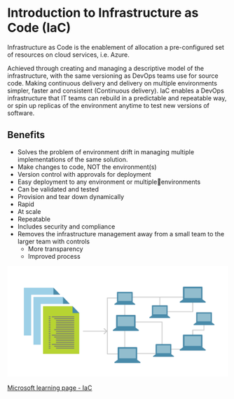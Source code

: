 # Introduction to Infrastructure as Code (IaC) #

Infrastructure as Code is the enablement of allocation a pre-configured set of resources on cloud services, i.e. Azure.

Achieved through creating and managing a descriptive model of the infrastructure, with the same versioning as DevOps teams use for source code. Making continuous delivery and delivery on multiple environments simpler, faster and consistent (Continuous delivery). IaC enables a DevOps infrastructure that IT teams can rebuild in a predictable and repeatable way, or spin up replicas of the environment anytime to test new versions of software.

## Benefits ##
* Solves the problem of environment drift in managing multiple implementations of the same solution.
* Make changes to code, NOT the environment(s)
* Version control with approvals for deployment 
* Easy deployment to any environment or multipleenvironments
* Can be validated and tested
* Provision and tear down dynamically
* Rapid
* At scale
* Repeatable
* Includes security and compliance
* Removes the infrastructure management away from a small team to the larger team with controls
  * More transparency
  * Improved process


![IaC overview](media\infraAsCode.png "IaC Overview")

[Microsoft learning page - IaC](https://docs.microsoft.com/en-us/azure/devops/learn/what-is-infrastructure-as-code "Microsoft IaC")
